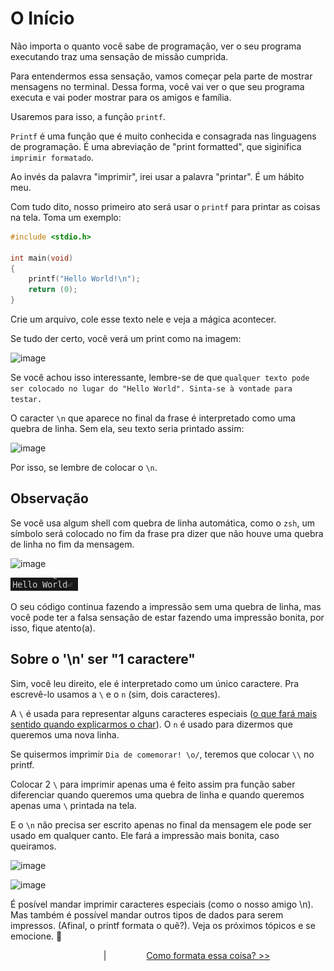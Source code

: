 # O Início
Não importa o quanto você sabe de programação, ver o seu programa executando traz uma sensação de missão cumprida.

Para entendermos essa sensação, vamos começar pela parte de mostrar mensagens no terminal. Dessa forma, você vai ver o que seu programa executa e vai poder mostrar para os amigos e família.

Usaremos para isso, a função ``printf``.

``Printf`` é uma função que é muito conhecida e consagrada nas linguagens de programação. É uma abreviação de "print formatted", que siginifica ``imprimir formatado``.

Ao invés da palavra "imprimir", irei usar a palavra "printar". É um hábito meu.

Com tudo dito, nosso primeiro ato será usar o ``printf`` para printar as coisas na tela. Toma um exemplo:

```c
#include <stdio.h>

int	main(void)
{
	printf("Hello World!\n");
	return (0);
}
```

Crie um arquivo, cole esse texto nele e veja a mágica acontecer.

Se tudo der certo, você verá um print como na imagem:

![image](https://github.com/eusourenan/ferramentario/assets/102669882/0e843f71-bfaa-483f-8c65-5e4db9a4ab8e)

Se você achou isso interessante, lembre-se de que ```qualquer texto pode ser colocado no lugar do "Hello World". Sinta-se à vontade para testar.```

O caracter ``\n`` que aparece no final da frase é interpretado como uma quebra de linha. Sem ela, seu texto seria printado assim:

![image](https://github.com/eusourenan/ferramentario/assets/102669882/099c4749-0e90-49b7-b355-8771e312ffe2)

Por isso, se lembre de colocar o ``\n``.

## Observação
Se você usa algum shell com quebra de linha automática, como o ``zsh``, um símbolo será colocado no fim da frase pra dizer que não houve uma quebra de linha no fim da mensagem.

![image](https://github.com/eusourenan/ferramentario/assets/102669882/daf6df09-0010-4885-892e-9b2afb07b213)

![Fish](image.png)

O seu código continua fazendo a impressão sem uma quebra de linha, mas você pode ter a falsa sensação de estar fazendo uma impressão bonita, por isso, fique atento(a).

## Sobre o '\n' ser "1 caractere"

Sim, você leu direito, ele é interpretado como um único caractere. Pra escrevê-lo usamos a ``\`` e o ``n`` (sim, dois caracteres). 

A ``\`` é usada para representar alguns caracteres especiais ([o que fará mais sentido quando explicarmos o char](printf_3_copy.md)). O ``n`` é usado para dizermos que queremos uma nova linha.

Se quisermos imprimir ``Dia de comemorar! \o/``, teremos que colocar ``\\`` no printf. 

Colocar 2 ``\`` para imprimir apenas uma é feito assim pra função saber diferenciar quando queremos uma quebra de linha e quando queremos apenas uma ``\`` printada na tela.

<Exemplo com a rraba>

E o ``\n`` não precisa ser escrito apenas no final da mensagem ele pode ser usado em qualquer canto. Ele fará a impressão mais bonita, caso queiramos.

![image](https://github.com/eusourenan/ferramentario/assets/102669882/24abb721-eb51-478d-b080-6ac439ea9dc0)

![image](https://github.com/eusourenan/ferramentario/assets/102669882/e9610ba3-a272-4e4b-8ae5-3f1db0aabbc9)

É posível mandar imprimir caracteres especiais (como o nosso amigo \n). Mas também é possível mandar outros tipos de dados para serem impressos. (Afinal, o printf formata o quê?). Veja os próximos tópicos e se emocione. 💝
<p align="center"> &#8195;&#8195;&#8195;&#8195; | &#8195;&#8195;&#8195;&#8195; <a href="printf_2.md"> Como formata essa coisa? >> </a> </p>